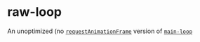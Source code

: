 # raw-loop

An unoptimized (no [`requestAnimationFrame`](https://developer.mozilla.org/en-US/docs/Web/API/window/requestAnimationFrame) version of [`main-loop`](https://github.com/Raynos/main-loop)
